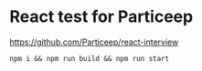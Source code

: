 # React test for Particeep

https://github.com/Particeep/react-interview

```
npm i && npm run build && npm run start
```

